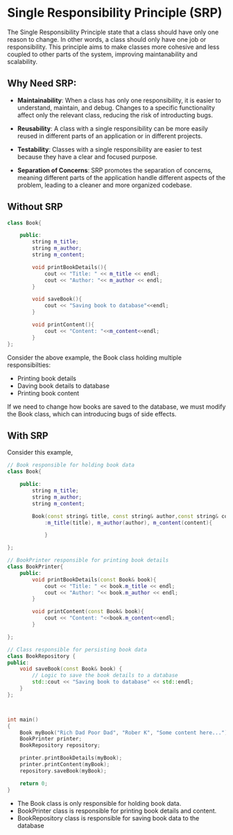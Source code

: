 # Single Responsibility Principle (SRP)

The Single Responsibility Principle state that a class should have only one reason to change. In other words, a class should only have one job or responsibility. This principle aims to make classes more cohesive and less coupled to other parts of the system, improving maintanability and scalability.

## Why Need SRP:

- **Maintainability**: When a class has only one responsibility, it is easier to understand, maintain, and debug. Changes to a specific functionality affect only the relevant class, reducing the risk of introducting bugs.

- **Reusability**: A class with a single responsibility can be more easily reused in different parts of an application or in different projects.

- **Testability**: Classes with a single responsibility are easier to test because they have a clear and focused purpose.

- **Separation of Concerns**: SRP promotes the separation of concerns, meaning different parts of the application handle different aspects of the problem, leading to a cleaner and more organized codebase.

## Without SRP

```cpp
class Book{

    public:
        string m_title;
        string m_author;
        string m_content;

        void printBookDetails(){
            cout << "Title: " << m_title << endl;
            cout << "Author: "<< m_author << endl;
        }

        void saveBook(){
            cout << "Saving book to database"<<endl;
        }

        void printContent(){
            cout << "Content: "<<m_content<<endl;
        }
};
```

Consider the above example, the Book class holding multiple responsibilties:

- Printing book details
- Daving book details to database
- Printing book content

If we need to change how books are saved to the database, we must modify the Book class, which can introducing bugs of side effects.

## With SRP

Consider this example,

```cpp
// Book responsible for holding book data
class Book{

    public:
        string m_title;
        string m_author;
        string m_content;

        Book(const string& title, const string& author,const string& content)
            :m_title(title), m_author(author), m_content(content){

            }

};

// BookPrinter responsible for printing book details
class BookPrinter{
    public:
        void printBookDetails(const Book& book){
            cout << "Title: " << book.m_title << endl;
            cout << "Author: "<< book.m_author << endl;
        }

        void printContent(const Book& book){
            cout << "Content: "<<book.m_content<<endl;
        }

};

// Class responsible for persisting book data
class BookRepository {
public:
    void saveBook(const Book& book) {
        // Logic to save the book details to a database
        std::cout << "Saving book to database" << std::endl;
    }
};



int main()
{
    Book myBook("Rich Dad Poor Dad", "Rober K", "Some content here...");
    BookPrinter printer;
    BookRepository repository;

    printer.printBookDetails(myBook);
    printer.printContent(myBook);
    repository.saveBook(myBook);

    return 0;
}

```

- The Book class is only responsible for holding book data.
- BookPrinter class is responsible for printing book details and content.
- BookRepository class is responsible for saving book data to the database
